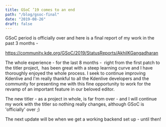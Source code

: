 ```yaml
---
title: GSoC ’19 comes to an end 
path: "/blog/gsoc-final"
date: "2019-08-26"
draft: false
---
```


GSoC period is officially over and here is a final report of my work in the past 3 months -

https://community.kde.org/GSoC/2019/StatusReports/AkhilKGangadharan

The whole experience - for the last 8 months -  right from the first patch to the titler project,  has been great with a steep learning curve and I have thoroughly enjoyed the whole process. I seek to continue improving Kdenlive and I'm really thankful to all the Kdenlive developers and the community for presenting me with this fine opportunity to work for the revamp of an important feature in our beloved editor.

The new titler - as a project in whole, is far from over - and I will continue my work with the titler so nothing really changes, although GSoC is 'officially' over ;)

The next update will be when we get a working backend set up - until then!
